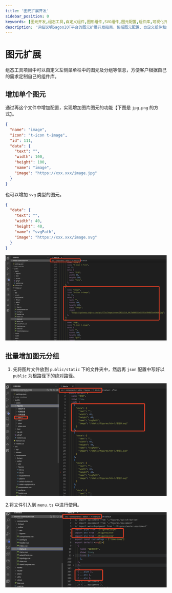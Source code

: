 ```yaml
---
title: '图元扩展开发'
sidebar_position: 0
keywords: [图元开发,组态工具,自定义组件,图形组件,SVG组件,图元配置,组件库,可视化开发,图元定制,前端组件]
description: '详细说明SagooIOT平台的图元扩展开发指南，包括图元配置、自定义组件和组件库定制等可视化开发说明。'
---
```


# 图元扩展

组态工具项目中可以自定义左侧菜单栏中的图元及分组等信息，方便客户根据自己的需求定制自己的组件库。

## 增加单个图元

通过再这个文件中增加配置，实现增加图片图元的功能【下图是 `jpg,png` 的方式】。

```json
{
  "name": "image",
  "icon": "t-icon t-image",
  "id": 111,
  "data": {
    "text": "",
    "width": 100,
    "height": 100,
    "name": "image",
    "image": "https://xxx.xxx/image.jpg"
  }
}
```

也可以增加 `svg` 类型的图元。

```json
{
  "data": {
    "text": "",
    "width": 40,
    "height": 40,
    "name": "svgPath",
    "image": "https://xxx.xxx/image.svg"
  }
}
```

![](../imgs/frontend/WechatIMG3413.jpg)

## 批量增加图元分组

1. 先将图片文件放到 `public/static` 下的文件夹中，然后再 `json` 配置中写好以 `public` 为根路径下的绝对路径。

![](../imgs/frontend/WechatIMG3414.jpg)

2.将文件引入到 `menu.ts` 中进行使用。

![](../imgs/frontend/WechatIMG3417.jpg)
